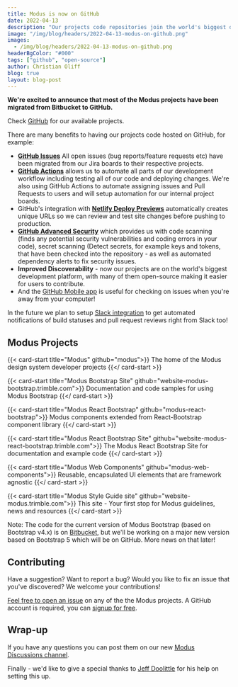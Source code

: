 ```yaml
---
title: Modus is now on GitHub
date: 2022-04-13
description: "Our projects code repositories join the world's biggest development platform."
image: "/img/blog/headers/2022-04-13-modus-on-github.png"
images:
  - /img/blog/headers/2022-04-13-modus-on-github.png
headerBgColor: "#000"
tags: ["github", "open-source"]
author: Christian Oliff
blog: true
layout: blog-post
---
```


**We're excited to announce that most of the Modus projects have been migrated from Bitbucket to GitHub.**

Check [GitHub](https://github.com/orgs/trimble-oss/repositories?q=modus&type=all&language=&sort=) for our available projects.

There are many benefits to having our projects code hosted on GitHub, for example:

- **[GitHub Issues](https://github.com/features/issues)** All open issues (bug reports/feature requests etc) have been migrated from our Jira boards to their respective projects.
- **[GitHub Actions](https://github.com/features/actions)** allows us to automate all parts of our development workflow including testing all of our code and deploying changes. We're also using GitHub Actions to automate assigning issues and Pull Requests to users and will setup automation for our internal project boards.
- GitHub's integration with **[Netlify Deploy Previews](https://www.netlify.com/products/deploy-previews/)** automatically creates unique URLs so we can review and test site changes before pushing to production.
- **[GitHub Advanced Security](https://docs.github.com/en/enterprise-server@3.2/get-started/learning-about-github/about-github-advanced-security)** which provides us with code scanning (finds any potential security vulnerabilities and coding errors in your code), secret scanning (Detect secrets, for example keys and tokens, that have been checked into the repository - as well as automated dependency alerts to fix security issues.
- **Improved Discoverability** - now our projects are on the world's biggest development platform, with many of them open-source making it easier for users to contribute.
- And the [GitHub Mobile app](https://github.com/mobile) is useful for checking on issues when you're away from your computer!

In the future we plan to setup [Slack integration](https://slack.github.com/) to get automated notifications of build statuses and pull request reviews right from Slack too!

## Modus Projects

<style>
main li {
  margin-bottom: 9px;
}
.card {
  background-color: #f1f1f6;
  min-height: 156px;
}
.card-title h3 {
  font-size: 1.05rem;
}
</style>

<div class="row row-cols-1 row-cols-lg-2 row-cols-xl-3">

{{< card-start title="Modus" github="modus">}}
<span class="text-muted">The home of the Modus design system developer projects</span>
{{</ card-start >}}

{{< card-start title="Modus Bootstrap Site" github="website-modus-bootstrap.trimble.com">}}
<span class="text-muted">Documentation and code samples for using Modus Bootstrap</span>
{{</ card-start >}}

{{< card-start title="Modus React Bootstrap" github="modus-react-bootstrap">}}
<span class="text-muted">Modus components extended from React-Bootstrap component library</span>
{{</ card-start >}}

{{< card-start title="Modus React Bootstrap Site" github="website-modus-react-bootstrap.trimble.com">}}
<span class="text-muted">The Modus React Bootstrap Site for documentation and example code</span>
{{</ card-start >}}

{{< card-start title="Modus Web Components" github="modus-web-components">}}
<span class="text-muted">Reusable, encapsulated UI elements that are framework agnostic</span>
{{</ card-start >}}

{{< card-start title="Modus Style Guide site" github="website-modus.trimble.com">}}
<span class="text-muted">This site - Your first stop for Modus guidelines, news and resources</span>
{{</ card-start >}}

<!--
{{< card-start title="Modus Icons">}}
<span class="text-muted">The Modus Icon library (with SVG, PNG, icon fonts) - coming soon!</span>
{{</ card-start >}}
-->
</div>

Note: The code for the current version of Modus Bootstrap (based on Bootstrap v4.x) is on [Bitbucket](https://bitbucket.trimble.tools/projects/TMDS/repos/modus-bootstrap/browse), but we'll be working on a major new version based on Bootstrap 5 which will be on GitHub. More news on that later!

## Contributing

Have a suggestion? Want to report a bug? Would you like to fix an issue that you've discovered? We welcome your contributions!

[Feel free to open an issue](https://github.com/orgs/trimble-oss/repositories?q=modus&type=source&language=&sort=) on any of the the Modus projects. A GitHub account is required, you can [signup for free](https://github.com/).

## Wrap-up

If you have any questions you can post them on our new [Modus Discussions channel](https://github.com/trimble-oss/modus/discussions).

Finally - we'd like to give a special thanks to [Jeff Doolittle](https://github.com/jeffdoolittle) for his help on setting this up.
